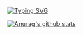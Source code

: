 [![Typing SVG](https://readme-typing-svg.demolab.com?font=Fira+Code&weight=700&pause=1000&color=834CF7&lines=Hello%2C+I'm+Aur0ra)](https://aur0ra.cn)

<a href="https://github.com/Aur0ra-m"><img align="center" src="https://github-readme-stats.vercel.app/api?username=Aur0ra-m&show_icons=true&include_all_commits=true&theme=buefy&hide_border=true" alt="Anurag's github stats" /></a> 
